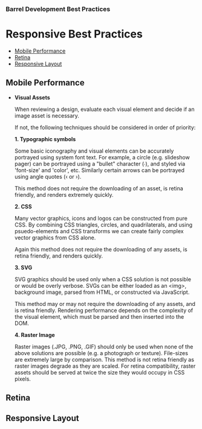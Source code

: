 ### Barrel Development Best Practices

# Responsive Best Practices

- [Mobile Performance](#mobile-performance)
- [Retina](#retina)
- [Responsive Layout](#responsive-layout)

## Mobile Performance

*	**Visual Assets**

	When reviewing a design, evaluate each visual element and decide if an image asset is necessary.
	
	If not, the following techniques should be considered in order of priority:
	
	**1. Typographic symbols**
	
	Some basic iconography and visual elements can be accurately portrayed using system font text. For example, a circle (e.g. slideshow pager) can be portrayed using a "bullet" character (∙), and styled via 'font-size' and 'color', etc. Similarly certain arrows can be portrayed using angle quotes (‹ or ›).
	
	This method does not require the downloading of an asset, is retina friendly, and renders extremely quickly.
		
	**2. CSS**
	
	Many vector graphics, icons and logos can be constructed from pure CSS. By combining CSS triangles, circles, and quadrilaterals, and using psuedo-elements and CSS transforms we can create fairly complex vector graphics from CSS alone. 
		
	Again this method does not require the downloading of any assets, is retina friendly, and renders quickly.
		
	**3. SVG**
	
	SVG graphics should be used only when a CSS solution is not possible or would be overly verbose. SVGs can be either loaded as an &lt;img&gt;, background image, parsed from HTML, or constructed via JavaScript.
		
	This method may or may not require the downloading of any assets, and is retina friendly. Rendering performance depends on the complexity of the visual element, which must be parsed and then inserted into the DOM.
		
	**4. Raster Image**
	
	Raster images (.JPG, .PNG, .GIF) should only be used when none of the above solutions are possible (e.g. a photograph or texture). File-sizes are extremely large by comparison. This method is not retina friendly as raster images degrade as they are scaled. For retina compatibility, raster assets should be served at twice the size they would occupy in CSS pixels.
	

## Retina



## Responsive Layout
